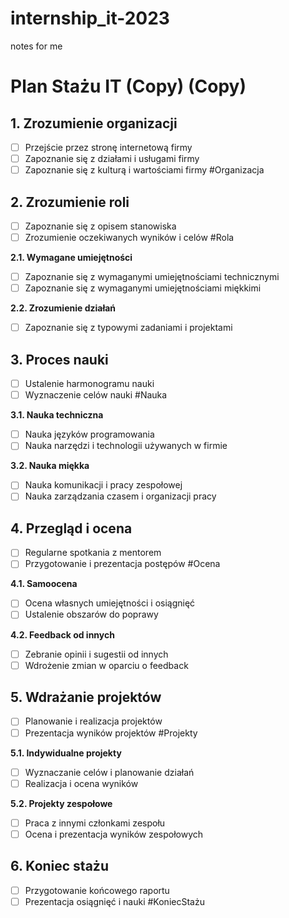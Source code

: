 # internship_it-2023
notes for me

# Plan Stażu IT (Copy) (Copy)

## 1. Zrozumienie organizacji

- [ ] Przejście przez stronę internetową firmy
- [ ] Zapoznanie się z działami i usługami firmy
- [ ] Zapoznanie się z kulturą i wartościami firmy #Organizacja

## 2. Zrozumienie roli

- [ ] Zapoznanie się z opisem stanowiska
- [ ] Zrozumienie oczekiwanych wyników i celów #Rola

**2.1. Wymagane umiejętności**

- [ ] Zapoznanie się z wymaganymi umiejętnościami technicznymi
- [ ] Zapoznanie się z wymaganymi umiejętnościami miękkimi

**2.2. Zrozumienie działań**

- [ ] Zapoznanie się z typowymi zadaniami i projektami

## 3. Proces nauki

- [ ] Ustalenie harmonogramu nauki
- [ ] Wyznaczenie celów nauki #Nauka

**3.1. Nauka techniczna**

- [ ] Nauka języków programowania
- [ ] Nauka narzędzi i technologii używanych w firmie

**3.2. Nauka miękka**

- [ ] Nauka komunikacji i pracy zespołowej
- [ ] Nauka zarządzania czasem i organizacji pracy

## 4. Przegląd i ocena

- [ ] Regularne spotkania z mentorem
- [ ] Przygotowanie i prezentacja postępów #Ocena

**4.1. Samoocena**

- [ ] Ocena własnych umiejętności i osiągnięć
- [ ] Ustalenie obszarów do poprawy

**4.2. Feedback od innych**

- [ ] Zebranie opinii i sugestii od innych
- [ ] Wdrożenie zmian w oparciu o feedback

## 5. Wdrażanie projektów

- [ ] Planowanie i realizacja projektów
- [ ] Prezentacja wyników projektów #Projekty

**5.1. Indywidualne projekty**

- [ ] Wyznaczanie celów i planowanie działań
- [ ] Realizacja i ocena wyników

**5.2. Projekty zespołowe**

- [ ] Praca z innymi członkami zespołu
- [ ] Ocena i prezentacja wyników zespołowych

## 6. Koniec stażu

- [ ] Przygotowanie końcowego raportu
- [ ] Prezentacja osiągnięć i nauki #KoniecStażu
